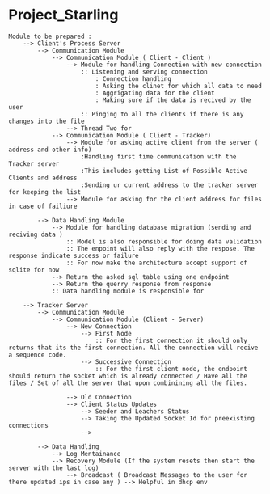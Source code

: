 # Project_Starling

	Module to be prepared :
		--> Client's Process Server  
			--> Communication Module
				--> Communication Module ( Client - Client )
					--> Module for handling Connection with new connection 
						:: Listening and serving connection 
							: Connection handling 
							: Asking the clinet for which all data to need
							: Aggrigating data for the client 
							: Making sure if the data is recived by the user 
						:: Pinging to all the clients if there is any changes into the file 
					--> Thread Two for 
				--> Communication Module ( Client - Tracker)
					--> Module for asking active client from the server ( address and other info)
						:Handling first time communication with the Tracker server 
						:This includes getting List of Possible Active Clients and address 
						:Sending ur current address to the tracker server for keeping the list
					--> Module for asking for the client address for files in case of failiure 
			
			--> Data Handling Module
				--> Module for handling database migration (sending and reciving data ) 
					:: Model is also responsible for doing data validation 
					:: The enpoint will also reply with the respose. The response indicate success or failure 
					:: For now make the architecture accept support of sqlite for now 
				--> Return the asked sql table using one endpoint 
				--> Return the querry response from response
				:: Data handling module is responsible for 
				
		--> Tracker Server 
			--> Communication Module
				--> Communication Module (Client - Server)
					--> New Connection 
						--> First Node 
							:: For the first connection it should only returns that its the first connection. All the connection will recive a sequence code.
						--> Successive Connection 
							:: For the first client node, the endpoint should return the socket which is already connected / Have all the files / Set of all the server that upon combinining all the files.

					--> Old Connection 
					--> Client Status Updates 
						--> Seeder and Leachers Status 
						--> Taking the Updated Socket Id for preexisting connections 
						--> 
				
			--> Data Handling
				--> Log Mentainance 
				--> Recovery Module (If the system resets then start the server with the last log) 
					--> Broadcast ( Broadcast Messages to the user for there updated ips in case any ) --> Helpful in dhcp env
				
